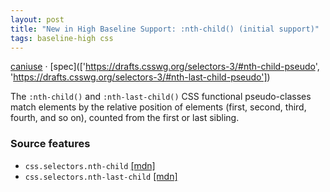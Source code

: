 ```yaml
---
layout: post
title: "New in High Baseline Support: :nth-child() (initial support)"
tags: baseline-high css
---
```


[caniuse](https://caniuse.com/?search=nth-child) · [spec](['https://drafts.csswg.org/selectors-3/#nth-child-pseudo', 'https://drafts.csswg.org/selectors-3/#nth-last-child-pseudo'])

The `:nth-child()` and `:nth-last-child()` CSS functional pseudo-classes match elements by the relative position of elements (first, second, third, fourth, and so on), counted from the first or last sibling.

### Source features

- ``css.selectors.nth-child`` [[mdn]](https://https://developer.mozilla.org/en-US/search?q=css.selectors.nth-child)
- ``css.selectors.nth-last-child`` [[mdn]](https://https://developer.mozilla.org/en-US/search?q=css.selectors.nth-last-child)
